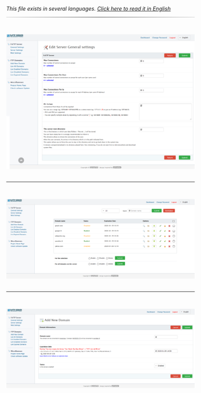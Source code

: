 <style>
hr.style-one {
    border: 0;
    height: 1px;
    background: #333;
    background-image: -webkit-linear-gradient(left, #ccc, #333, #ccc); 
    background-image:    -moz-linear-gradient(left, #ccc, #333, #ccc); 
    background-image:     -ms-linear-gradient(left, #ccc, #333, #ccc); 
    background-image:      -o-linear-gradient(left, #ccc, #333, #ccc); 
}
</style>
<i>This file exists in several languages. <a href="SCREENSHOT.md"><u>Click here to read it in English</u></a></i>

<hr class="style-one"><br>

![FsFTP Server](img/server-config.png?raw=true)<br><br>

<hr><br>

![FsFTP Server](img/list-domains.png?raw=true)<br><br>

<hr><br>

![FsFTP Server](img/add-domain.png?raw=true)<br><br>
